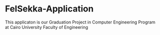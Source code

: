# FelSekka-Application
This applicaton is our Graduation Project in Computer Engineering Program at Cairo University Faculty of Engineering
